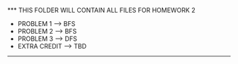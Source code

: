 *** THIS FOLDER WILL CONTAIN ALL FILES FOR HOMEWORK 2
  - PROBLEM 1 --> BFS
  - PROBLEM 2 --> BFS
  - PROBLEM 3 --> DFS
  - EXTRA CREDIT --> TBD
***
